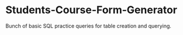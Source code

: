 # Students-Course-Form-Generator

Bunch of basic SQL practice queries for table creation and querying.

